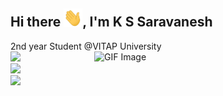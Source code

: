 ## Hi there <img src="https://raw.githubusercontent.com/akgarg0472/akgarg0472/main/.github/images/hi.gif" width="30px">, I'm K S Saravanesh
 2nd year Student @VITAP University
<img align="right" width="370" height="290" src="!(https://github.com/user-attachments/assets/f83ec396-a06f-43ba-b522-cc0c33826964)" alt="GIF Image">
<br /> [<img src="https://img.shields.io/badge/Twitter-1DA1F2?style=for-the-badge&logo=twitter&logoColor=white" />](https://twitter.com/hareesh_dev) <br /> [<img src="https://img.shields.io/badge/LinkedIn-0077B5?style=for-the-badge&logo=linkedin&logoColor=white" />](https://www.linkedin.com/in/hareesh-r/) <br/> [<img src="https://img.shields.io/badge/instagram-d62976?style=for-the-badge&logo=instagram&logoColor=white" />](https://www.instagram.com/hareesh_._r/)
